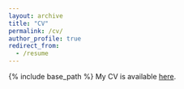 ```yaml
---
layout: archive
title: "CV"
permalink: /cv/
author_profile: true
redirect_from:
  - /resume
---
```


{% include base_path %}
My CV is available <a href="https://graemepeterson.github.io/files/GPeterson_CV_09212025.pdf">here</a>.
